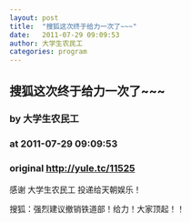 ```yaml
---
layout: post
title:  "搜狐这次终于给力一次了~~~"
date:   2011-07-29 09:09:53
author: 大学生农民工
categories: program
---
```


## 搜狐这次终于给力一次了~~~
### by 大学生农民工
### at 2011-07-29 09:09:53
### original <http://yule.tc/11525>

<p>感谢 大学生农民工 投递给天朝娱乐！</p><p>搜狐：强烈建议撤销铁道部！给力！大家顶起！！</p><p><img src="http://ww1.sinaimg.cn/bmiddle/71cfb321jw1djlmgnwwxzj.jpg" alt=""></p>